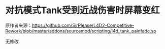 # 对抗模式Tank受到近战伤害时屏幕变红



原作者来源：https://github.com/SirPlease/L4D2-Competitive-Rework/blob/master/addons/sourcemod/scripting/l4d_tank_painfade.sp



无修改
